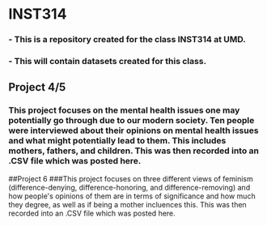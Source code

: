 # INST314
### - This is a repository created for the class INST314 at UMD.
### - This will contain datasets created for this class.

## Project 4/5
### This project focuses on the mental health issues one may potentially go through due to our modern society. Ten people were interviewed about their opinions on mental health issues and what might potentially lead to them. This includes mothers, fathers, and children. This was then recorded into an .CSV file which was posted here.

##Project 6
###This project focuses on three different views of feminism (difference-denying, difference-honoring, and difference-removing) and how people's opinions of them are in terms of significance and how much they degree, as well as if being a mother incluences this. This was then recorded into an .CSV file which was posted here.
